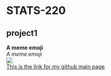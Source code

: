 # STATS-220
## project1
**A meme emoji**  
*A meme emoji*  
![](https://encrypted-tbn0.gstatic.com/images?q=tbn:ANd9GcQb9KQ3d1_XzIVl1Xmu1cZA0UEcILQkLnsb2uuRl6QS&s)  
[This is the link for my github main page](https://github.com/wyan170/STATS-220)
